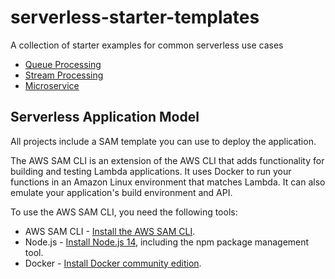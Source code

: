 # serverless-starter-templates
A collection of starter examples for common serverless use cases

* [Queue Processing](queue-processing-sqs-lambda)
* [Stream Processing](kinesis-processing-lambda)
* [Microservice](microservice-api-lambda)


## Serverless Application Model
All projects include a SAM template you can use to deploy the application.

The AWS SAM CLI is an extension of the AWS CLI that adds functionality for building and testing Lambda applications. It uses Docker to run your functions in an Amazon Linux environment that matches Lambda. It can also emulate your application's build environment and API.

To use the AWS SAM CLI, you need the following tools:

* AWS SAM CLI - [Install the AWS SAM CLI](https://docs.aws.amazon.com/serverless-application-model/latest/developerguide/serverless-sam-cli-install.html).
* Node.js - [Install Node.js 14](https://nodejs.org/en/), including the npm package management tool.
* Docker - [Install Docker community edition](https://hub.docker.com/search/?type=edition&offering=community).
